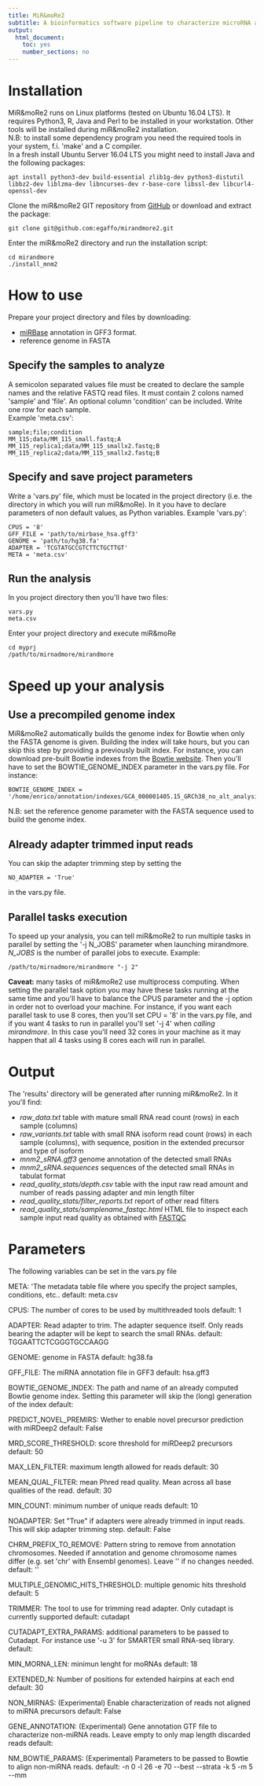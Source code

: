 ```yaml
---
title: MiR&moRe2
subtitle: A bioinformatics software pipeline to characterize microRNA and microRNA-offset RNAs from RNA-seq data
output: 
  html_document: 
    toc: yes
    number_sections: no
---
```



Installation
============

MiR&moRe2 runs on Linux platforms (tested on Ubuntu 16.04 LTS). It requires Python3, R, Java and Perl to be installed in your workstation. Other tools will be installed during miR&moRe2 installation.  
N.B: to install some dependency program you need the required tools in your system, f.i. 'make' and a C compiler.  
In a fresh install Ubuntu Server 16.04 LTS you might need to install Java and the following packages:  

    apt install python3-dev build-essential zlib1g-dev python3-distutil libbz2-dev liblzma-dev libncurses-dev r-base-core libssl-dev libcurl4-openssl-dev

Clone the miR&moRe2 GIT repository from [GitHub][mnm_link] or download and extract the package: 

    git clone git@github.com:egaffo/mirandmore2.git

Enter the miR&moRe2 directory and run the installation script:

    cd mirandmore  
    ./install_mnm2  

How to use
==========

Prepare your project directory and files by downloading:

  - [miRBase][mirbase_link] annotation in GFF3 format.
  - reference genome in FASTA

Specify the samples to analyze
------------------------------

A semicolon separated values file must be created to declare the sample names and the relative FASTQ read files. It must contain 2 colons named 'sample' and 'file'. An optional column 'condition' can be included. Write one row for each sample.  
Example 'meta.csv':

    sample;file;condition  
    MM_115;data/MM_115_small.fastq;A  
    MM_115_replica1;data/MM_115_smallx2.fastq;B  
    MM_115_replica2;data/MM_115_smallx2.fastq;B  

Specify and save project parameters
-----------------------------------

Write a 'vars.py' file, which must be located in the project directory (i.e. the directory in which you will run miR&moRe). In it you have to declare parameters of non default values, as Python variables.
Example 'vars.py': 

    CPUS = '8'  
    GFF_FILE = 'path/to/mirbase_hsa.gff3'  
    GENOME = 'path/to/hg38.fa'  
    ADAPTER = 'TCGTATGCCGTCTTCTGCTTGT'  
    META = 'meta.csv'  
    
Run the analysis
----------------

In you project directory then you'll have two files:
    
    vars.py
    meta.csv

Enter your project directory and execute miR&moRe

    cd myprj
    /path/to/mirnadmore/mirandmore 


Speed up your analysis
======================

Use a precompiled genome index
------------------------------

MiR&moRe2 automatically builds the genome index for Bowtie when only the FASTA genome is given. Building the index will take hours, but you can skip this step by providing a previously built index. 
For instance, you can download pre-built Bowtie indexes from the [Bowtie website][bowtie_index_link]. Then you'll have to set the BOWTIE_GENOME_INDEX parameter in the vars.py file. For instance:

    BOWTIE_GENOME_INDEX = '/home/enrico/annotation/indexes/GCA_000001405.15_GRCh38_no_alt_analysis_set'

N.B: set the reference genome parameter with the FASTA sequence used to build the genome index.      

Already adapter trimmed input reads
-----------------------------------

You can skip the adapter trimming step by setting the 

    NO_ADAPTER = 'True' 
    
in the vars.py file.  

Parallel tasks execution
------------------------

To speed up your analysis, you can tell miR&moRe2 to run multiple tasks in parallel by setting the '-j N\_JOBS' parameter when launching mirandmore. _N\_JOBS_ is the number of parallel jobs to execute.  Example:

    /path/to/mirnadmore/mirandmore "-j 2"
    
__Caveat:__ many tasks of miR&moRe2 use multiprocess computing. When setting the parallel task option you may have these tasks running at the same time and you'll have to balance the CPUS parameter and the -j option in order not to overload your machine. For instance, if you want each parallel task to use 8 cores, then you'll set CPU = '8' in the vars.py file, and if you want 4 tasks to run in parallel you'll set '-j 4' when _calling mirandmore_. In this case you'll need 32 cores in your machine as it may happen that all 4 tasks using 8 cores each will run in parallel.

Output
==================

The 'results' directory will be generated after running miR&moRe2. In it you'll find:

  - _raw\_data.txt_ table with mature small RNA read count (rows) in each sample (columns)  
  - _raw_variants.txt_  table with small RNA isoform read count (rows) in each sample (columns), with sequence, position in the extended precursor and type of isoform
  - _mnm2\_sRNA.gff3_  genome annotation of the detected small RNAs
  - _mnm2\_sRNA.sequences_  sequences of the detected small RNAs in tabulat format
  - _read\_quality_stats/depth.csv_  table with the input raw read amount and number of reads passing adapter and min length filter
  - _read\_quality_stats/filter\_reports.txt_  report of other read filters
  - _read\_quality_stats/samplename\_fastqc.html_  HTML file to inspect each sample input read quality as obtained with [FASTQC][fastqc_link]  

Parameters
================

The following variables can be set in the vars.py file  

META: 'The metadata table file where you specify the project samples, conditions, etc..
    default: meta.csv

CPUS: The number of cores to be used by multithreaded tools
    default: 1

ADAPTER: Read adapter to trim. The adapter sequence itself. Only reads bearing the adapter will be kept to search the small RNAs.
    default: TGGAATTCTCGGGTGCCAAGG

GENOME: genome in FASTA
    default: hg38.fa

GFF_FILE: The miRNA annotation file in GFF3
    default: hsa.gff3

BOWTIE_GENOME_INDEX: The path and name of an already computed Bowtie genome index. Setting this parameter will skip the (long) generation of the index
    default: 

PREDICT_NOVEL_PREMIRS: Wether to enable novel precursor prediction with miRDeep2
    default: False

MRD_SCORE_THRESHOLD: score threshold for miRDeep2 precursors
    default: 50
    
MAX_LEN_FILTER: maximum length allowed for reads
    default: 30

MEAN_QUAL_FILTER: mean Phred read quality. Mean across all base qualities of the read.
    default: 30

MIN_COUNT: minimum number of unique reads
    default: 10

NOADAPTER: Set "True" if adapters were already trimmed in  input reads. This will skip adapter trimming step.
    default: False

CHRM_PREFIX_TO_REMOVE: Pattern string to remove from annotation chromosomes. Needed if annotation and genome chromosome names differ (e.g. set 'chr' with Ensembl genomes). Leave '' if no changes needed.
    default: ''

MULTIPLE_GENOMIC_HITS_THRESHOLD: multiple genomic hits threshold
    default: 5

TRIMMER: The tool to use for trimming read adapter. Only cutadapt is currently supported
    default: cutadapt

CUTADAPT_EXTRA_PARAMS: additional parameters to be passed to Cutadapt. For instance use '-u 3' for SMARTER small RNA-seq library.
    default: 

MIN_MORNA_LEN: minimun lenght for moRNAs
    default: 18

EXTENDED_N: Number of positions for extended hairpins at each end
    default: 30

NON_MIRNAS: (Experimental) Enable characterization of reads not aligned to miRNA precursors
    default: False

GENE_ANNOTATION: (Experimental) Gene annotation GTF file to characterize non-miRNA reads. Leave empty to only map length discarded reads
    default: 

NM_BOWTIE_PARAMS: (Experimental) Parameters to be passed to Bowtie to align non-miRNA reads.
    default: -n 0 -l 26 -e 70 --best --strata -k 5 -m 5 --mm

[mnm_link]: https://github.com/egaffo/mirandmore2
[mirbase_link]: ftp://mirbase.org/pub/mirbase/CURRENT/genomes/
[bowtie_index_link]: ftp://ftp.ccb.jhu.edu/pub/data/bowtie_indexes/
[fastqc_link]: https://www.bioinformatics.babraham.ac.uk/projects/fastqc/

